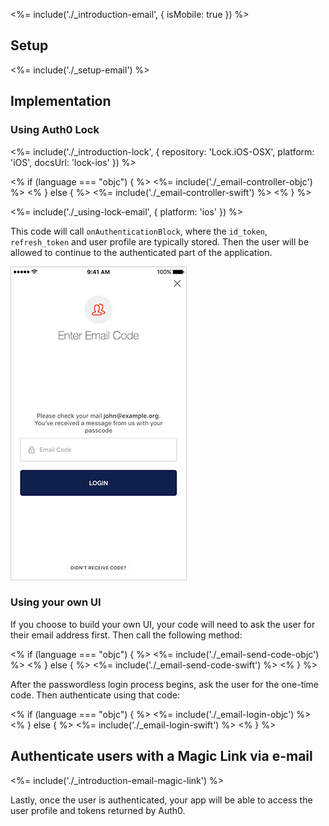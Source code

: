 <%= include('./_introduction-email', { isMobile: true }) %>

## Setup

<%= include('./_setup-email') %>

## Implementation

### Using Auth0 Lock

<%= include('./_introduction-lock', { repository: 'Lock.iOS-OSX', platform: 'iOS', docsUrl: 'lock-ios' }) %>

<div>
<% if (language === "objc") { %>
<%= include('./_email-controller-objc') %>
<% } else { %>
<%= include('./_email-controller-swift') %>
<% } %>
</div>

<%= include('./_using-lock-email', { platform: 'ios' }) %>

This code will call `onAuthenticationBlock`, where the `id_token`, `refresh_token` and user profile are typically stored. Then the user will be allowed to continue to the authenticated part of the application.

![](/media/articles/connections/passwordless/passwordless-email-enter-code-ios.png)

### Using your own UI

If you choose to build your own UI, your code will need to ask the user for their email address first. Then call the following method:

<div>
<% if (language === "objc") { %>
<%= include('./_email-send-code-objc') %>
<% } else { %>
<%= include('./_email-send-code-swift') %>
<% } %>
</div>

After the passwordless login process begins, ask the user for the one-time code. Then authenticate using that code:

<div>
<% if (language === "objc") { %>
<%= include('./_email-login-objc') %>
<% } else { %>
<%= include('./_email-login-swift') %>
<% } %>
</div>

## Authenticate users with a Magic Link via e-mail

<%= include('./_introduction-email-magic-link') %>

Lastly, once the user is authenticated, your app will be able to access the user profile and tokens returned by Auth0.
